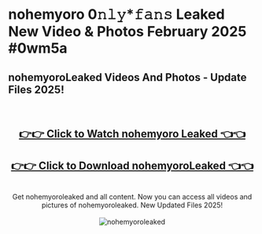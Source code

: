 # nohemyoro 0𝚗𝚕𝚢*𝚏𝚊𝚗𝚜 Leaked New Video & Photos February 2025 #0wm5a

<h2>nohemyoroLeaked Videos And Photos - Update Files 2025!</h2>
<br>
<div align="center">
<h2><a href="https://mediaupload.pro?title=nohemyoro&ref=11F" rel="nofollow">👉👉 Click to Watch nohemyoro Leaked 👈👈</a></h2>
<h2><a href="https://mediaupload.pro?title=nohemyoro&ref=11F" rel="nofollow">👉👉 Click to Download nohemyoroLeaked 👈👈</a></h2>
<br>
Get nohemyoroleaked and all content. Now you can access all videos and pictures of nohemyoroleaked. New Updated Files 2025!
<br>
<br>
<a href="https://mediaupload.pro?title=nohemyoro&ref=11F" rel="nofollow" data-target="animated-image.originalLink"><img src="https://i.ibb.co/Gkj2r4b/banner.png" alt="nohemyoroleaked" style="max-width: 100%; display: inline-block;" data-target="animated-image.originalImage"></a>
</div>
<br>

